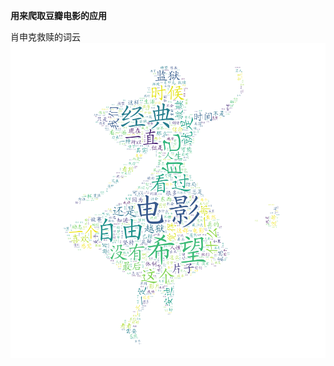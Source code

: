 <b>用来爬取豆瓣电影的应用</b>

肖申克救赎的词云
![image](https://github.com/WZHJHB/jsoup_movie/blob/master/Jsoup-douban/src/main/resources/movie.png)
